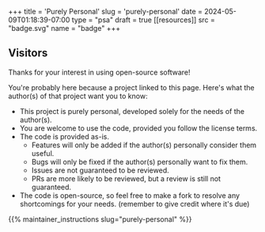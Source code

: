 +++
title = 'Purely Personal'
slug = 'purely-personal'
date = 2024-05-09T01:18:39-07:00
type = "psa"
draft = true
[[resources]]
  src = "badge.svg"
  name = "badge"
+++

## Visitors

Thanks for your interest in using open-source software!

You're probably here because a project linked to this page. Here's what the
author(s) of that project want you to know:
 - This project is purely personal, developed solely for the needs of the
   author(s).
 - You are welcome to use the code, provided you follow the license terms.
 - The code is provided as-is.
    - Features will only be added if the author(s) personally consider them useful.
    - Bugs will only be fixed if the author(s) personally want to fix them.
    - Issues are not guaranteed to be reviewed.
    - PRs are more likely to be reviewed, but a review is still not guaranteed.
 - The code is open-source, so feel free to make a fork to resolve any
   shortcomings for your needs. (remember to give credit where it's due)

{{% maintainer_instructions slug="purely-personal" %}}
